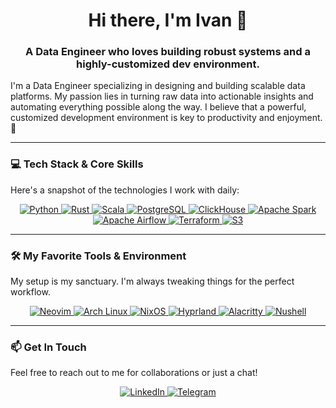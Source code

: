 <div align="center">

# Hi there, I'm Ivan 👋

### A Data Engineer who loves building robust systems and a highly-customized dev environment.

</div>

I'm a Data Engineer specializing in designing and building scalable data platforms. My passion lies in turning raw data into actionable insights and automating everything possible along the way. I believe that a powerful, customized development environment is key to productivity and enjoyment. 🚀

---

### 💻 Tech Stack & Core Skills

Here's a snapshot of the technologies I work with daily:

<p align="center">
  <a href="https://www.python.org" target="_blank" rel="noreferrer"> 
    <img src="https://img.shields.io/badge/Python-3776AB?style=for-the-badge&logo=python&logoColor=white" alt="Python"/>
  </a>
  <a href="https://www.rust-lang.org" target="_blank" rel="noreferrer">
    <img src="https://img.shields.io/badge/Rust-000000?style=for-the-badge&logo=rust&logoColor=white" alt="Rust"/>
  </a>
  <a href="https://www.scala-lang.org" target="_blank" rel="noreferrer">
    <img src="https://img.shields.io/badge/Scala-DC322F?style=for-the-badge&logo=scala&logoColor=white" alt="Scala"/>
  </a>
  <a href="https://www.postgresql.org" target="_blank" rel="noreferrer">
    <img src="https://img.shields.io/badge/PostgreSQL-4169E1?style=for-the-badge&logo=postgresql&logoColor=white" alt="PostgreSQL"/>
  </a>
  <a href="https://clickhouse.com/" target="_blank" rel="noreferrer">
    <img src="https://img.shields.io/badge/ClickHouse-FFCC00?style=for-the-badge&logo=clickhouse&logoColor=black" alt="ClickHouse"/>
  </a>
  <a href="https://spark.apache.org/" target="_blank" rel="noreferrer">
    <img src="https://img.shields.io/badge/Apache_Spark-E25A1C?style=for-the-badge&logo=apache-spark&logoColor=white" alt="Apache Spark"/>
  </a>
  <a href="https://airflow.apache.org/" target="_blank" rel="noreferrer">
    <img src="https://img.shields.io/badge/Apache_Airflow-017CEE?style=for-the-badge&logo=apache-airflow&logoColor=white" alt="Apache Airflow"/>
  </a>
  <a href="https://www.terraform.io/" target="_blank" rel="noreferrer">
    <img src="https://img.shields.io/badge/Terraform-7B42BC?style=for-the-badge&logo=terraform&logoColor=white" alt="Terraform"/>
  </a>
  <a href="https://aws.amazon.com/s3/" target="_blank" rel="noreferrer">
    <img src="https://img.shields.io/badge/Amazon_S3-569A31?style=for-the-badge&logo=amazon-s3&logoColor=white" alt="S3"/>
  </a>
</p>

---

### 🛠️ My Favorite Tools & Environment

My setup is my sanctuary. I'm always tweaking things for the perfect workflow.

<p align="center">
  <a href="https://neovim.io/" target="_blank" rel="noreferrer"> 
    <img src="https://img.shields.io/badge/Neovim-57A143?style=for-the-badge&logo=neovim&logoColor=white" alt="Neovim"/>
  </a>
  <a href="https://www.archlinux.org/" target="_blank" rel="noreferrer"> 
    <img src="https://img.shields.io/badge/Arch_Linux-1793D1?style=for-the-badge&logo=arch-linux&logoColor=white" alt="Arch Linux"/>
  </a>
  <a href="https://nixos.org/" target="_blank" rel="noreferrer"> 
    <img src="https://img.shields.io/badge/NixOS-5277C3?style=for-the-badge&logo=nixos&logoColor=white" alt="NixOS"/>
  </a>
  <a href="https://hyprland.org/" target="_blank" rel="noreferrer"> 
    <img src="https://img.shields.io/badge/Hyprland-00ADD8?style=for-the-badge&logo=hyprland&logoColor=white" alt="Hyprland"/>
  </a>
  <a href="https://github.com/alacritty/alacritty" target="_blank" rel="noreferrer"> 
    <img src="https://img.shields.io/badge/Alacritty-F864A1?style=for-the-badge&logo=alacritty&logoColor=white" alt="Alacritty"/>
  </a>
  <a href="https://www.nushell.sh/" target="_blank" rel="noreferrer"> 
    <img src="https://img.shields.io/badge/Nushell-4E9A06?style=for-the-badge&logo=nushell&logoColor=white" alt="Nushell"/>
  </a>
</p>

---

### 📫 Get In Touch

Feel free to reach out to me for collaborations or just a chat!

<p align="center">
  <a href="https://www.linkedin.com/in/your-linkedin-profile-url" target="_blank">
    <img src="https://img.shields.io/badge/LinkedIn-0077B5?style=for-the-badge&logo=linkedin&logoColor=white" alt="LinkedIn"/>
  </a>
  <a href="https://t.me/nelegitimnoe" target="_blank">
    <img src="https://img.shields.io/badge/Telegram-2CA5E0?style=for-the-badge&logo=telegram&logoColor=white" alt="Telegram"/>
  </a>
</p>

<!-- Optional: Add GitHub stats if you like -->
<!-- 
<p align="center">
  <img src="https://github-readme-stats.vercel.app/api?username=YOUR_USERNAME&show_icons=true&theme=dracula" alt="GitHub Stats">
  <img src="https://github-readme-stats.vercel.app/api/top-langs/?username=YOUR_USERNAME&layout=compact&theme=dracula" alt="Top Languages">
</p>
-->
